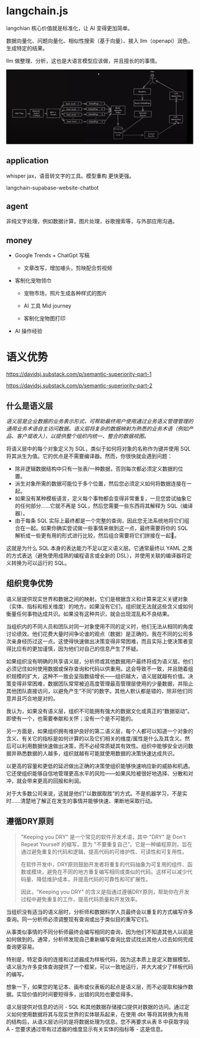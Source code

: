 # langchain.js

langchian 核心价值就是标准化，让 AI 变得更加简单。

数据向量化、问题向量化、相似性搜索（基于向量）、接入 llm（openapi）润色，生成特定的结果。

llm 做整理、分析，这也是大语言模型应该做，并且擅长的的事情。

<img src="./images/design.png" />

## application

whisper jax，语音转文字的工具。模型重构 更快更强。

langchain-supabase-website-chatbot

## agent

非纯文字处理，例如数据计算，图片处理，谷歌搜索等，与外部应用沟通。

## money

* Google Trends + ChatGpt 写稿
  * 文章改写，增加噱头，剪映配合剪视频

* 客制化宠物领巾

  * 宠物市场，照片生成各种样式的图片

  * AI 工具 Mid journey

  * 客制化宠物图打印

* AI 操作经验

# 语义优势

https://davidsj.substack.com/p/semantic-superiority-part-1

https://davidsj.substack.com/p/semantic-superiority-part-2



## 什么是语义层

*语义层是企业数据的业务表示形式，可帮助最终用户使用通过业务语义管理管理的通用业务术语自主访问数据。语义层将复杂的数据映射为熟悉的业务术语（例如产品、客户或收入），以提供整个组织内统一、整合的数据视图。*

将语义层中的每个对象定义为 SQL，类似于如何将对象的名称作为键并使用 SQL 将其派生为值。它的优点是不需要编译器。然而，你很快就会遇到问题：

* 除非逻辑数据结构中只有一张表/一种数据，否则每次都必须定义数据的位置。
* 派生对象所需的数据可能位于多个位置，然后您必须定义如何将数据连接在一起。
* 如果没有某种模板语言，定义每个事物都会变得非常重复，一旦您尝试抽象它的任何部分……它就不再是 SQL，然后您需要一些东西将其解释为 SQL（编译器）。
* 由于每条 SQL 实际上最终都是一个完整的查询，因此您无法系统地将它们组合在一起。如果你确实尝试做一些事情来做到这一点，最终需要将你的 SQL 解析成一些更有用的形式进行比较，然后组合需要将它们拼接在一起😬。

这就是为什么 SQL 本身的表达能力不足以定义语义层。它通常最终以 YAML 之类的方式表达（避免使用成熟的编程语言或全新的 DSL），并使用关联的编译器将定义转换为可以运行的 SQL。

## 组织竞争优势

语义层提供现实世界和数据之间的映射。它们是根据含义和计算来定义关键对象（实体、指标和相关维度）的地方。如果没有它们，组织就无法就这些含义或如何衡量任何事物达成共识。如果没有这种共识，就会出现混乱和不良结果。

当组织内的不同人员和团队对同一对象使用不同的定义时，他们无法从相同的角度讨论绩效。他们花费大量时间争论谁的观点（数据）是正确的。我在不同的公司多次亲身经历过这一点。这使得快速做出决策变得非常困难，而且实际上使决策者变得比应有的更加谨慎，因为他们对自己的信息产生了怀疑。

如果组织没有明确的共享语义层，分析师或其他数据用户最终将成为语义层。他们必须记住如何使用数据或保存查询和代码以供重用。这会导致不一致，并且随着组织规模的扩大，这种不一致会呈指数级增长——组织越大，语义层就越有价值。决策变得非常困难，数据团队常常被迫高度管理最高管理层使用的少量数据，并阻止其他团队直接访问，以避免产生“不同”的数字。其他人默认都是错的，除非他们同意并且巧合地是对的。

我认为，如果没有语义层，组织不可能拥有强大的数据文化或真正的“数据驱动”。即使有一个，也需要奉献和关怀；没有一个是不可能的。

另一方面是，如果组织拥有维护良好的第二语义层，每个人都可以知道一个对象的含义、有关它的指标是如何计算的以及它们相关的维度/属性是什么及其含义。然后可以利用数据快速做出决策，而不必经常质疑其有效性。组织中能够安全访问数据并熟悉数据的人越多，组织就越有可能就使用数据的决策快速达成共识。

以更高的容量和更低的延迟做出正确的决策使组织能够快速响应新的威胁和机遇。它还使组织能够自信地管理更高水平的风险——如果风险被很好地选择、分散和对冲，就会带来更高的回报和利润。

对于大多数公司来说，这就是他们“以数据取胜”的方式。不是机器学习，不是实时……清楚地了解正在发生的事情并能够快速、果断地采取行动。

## 遵循DRY原则

> "Keeping you DRY" 是一个常见的软件开发术语，其中 "DRY" 是 Don't Repeat Yourself 的缩写，意为 "不要重复自己"。它是一种编程原则，旨在通过避免重复的代码和逻辑，提高代码的可维护性、可读性和可复用性。
>
> 在软件开发中，DRY原则鼓励开发者将重复的代码抽象为可复用的组件、函数或模块，避免在不同的地方重复编写相同或类似的代码。这样可以减少代码量、降低维护成本，并提高代码的可靠性和可扩展性。
>
> 因此，"Keeping you DRY" 的含义是指通过遵循DRY原则，帮助你在开发过程中避免重复的工作，提高代码质量和开发效率。

当组织没有适当的语义层时，分析师和数据科学人员最终会以重复的方式编写许多查询。同一分析师必须调整现有查询或出于类似目的重写它们。

从事类似事情的不同分析师最终会编写相同的查询，因为他们不知道其他人以前是如何做到的。通常，分析师发现自己重新编写查询比尝试找出其他人过去如何完成查询更容易。

特别是，特定查询的连接和过滤器成为样板代码，因为这本质上是定义数据模型。语义层为许多变体查询提供了一个框架，可以一致地运行，并大大减少了样板代码的编写。

想象一下，如果您的笔记本、画布或仪表板的起点是语义层，而不必提取和操作数据。实现价值的时间要短得多，出错的风险也要低得多。

语义层提供对信息的访问 - SQL 和其他数据存储接口提供对数据的访问。通过定义如何使用数据将其与现实世界的实体联系起来，在使用 dbt 等将其转换为有用的结构后，从语义层访问的是将数据处理为信息。您不再要求从表 B 中获取字段 A - 您要求通过带有过滤器的维度显示有关实体的指标等 - 这是信息。





